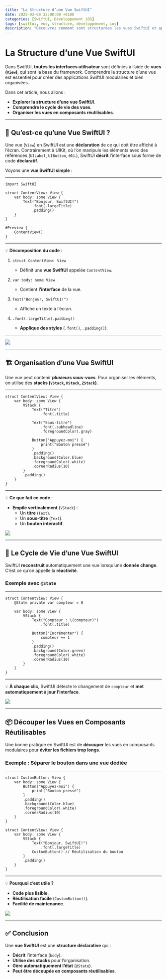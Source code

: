 ```yaml
---
title: "La Structure d’une Vue SwiftUI"
date: 2025-03-08 22:00:00 +0100
categories: [SwiftUI, Développement iOS]
tags: [swiftui, vue, structure, développement, ios]
description: "Découvrez comment sont structurées les vues SwiftUI et apprenez à organiser efficacement votre code."
---
```


# La Structure d’une Vue SwiftUI

Dans SwiftUI, **toutes les interfaces utilisateur** sont définies à l’aide de **vues (`View`)**, qui sont la base du framework. Comprendre la structure d’une vue est essentiel pour créer des applications SwiftUI modulaires et bien organisées.

Dans cet article, nous allons :
- **Explorer la structure d’une vue SwiftUI**.
- **Comprendre le cycle de vie des vues**.
- **Organiser les vues en composants réutilisables**.

---

## 📌 Qu’est-ce qu’une Vue SwiftUI ?

Une vue (`View`) en SwiftUI est une **déclaration** de ce qui doit être affiché à l’écran. Contrairement à UIKit, où l’on manipule les éléments avec des références (`UILabel`, `UIButton`, etc.), SwiftUI **décrit** l’interface sous forme de code **déclaratif**.

Voyons une **vue SwiftUI simple** :

---
```
import SwiftUI

struct ContentView: View {
    var body: some View {
        Text("Bonjour, SwiftUI!")
            .font(.largeTitle)
            .padding()
    }
}

#Preview {
    ContentView()
}
```
---

💡 **Décomposition du code** :
1. `struct ContentView: View`  
   - Définit une **vue SwiftUI** appelée `ContentView`.

2. `var body: some View`  
   - Contient **l’interface** de la vue.

3. `Text("Bonjour, SwiftUI!")`  
   - Affiche un texte à l’écran.

4. `.font(.largeTitle).padding()`  
   - **Applique des styles** (`.font()`, `.padding()`).

---

![](../assets/images/2025-03-15-La-Structure-d-une-Vue-SwiftUI/bonjourswiftui.png)

---

## 🏗 Organisation d’une Vue SwiftUI  

Une vue peut contenir **plusieurs sous-vues**. Pour organiser les éléments, on utilise des **stacks (`VStack`, `HStack`, `ZStack`)**.

---
```
struct ContentView: View {
    var body: some View {
        VStack {
            Text("Titre")
                .font(.title)
            
            Text("Sous-titre")
                .font(.subheadline)
                .foregroundColor(.gray)
            
            Button("Appuyez-moi") {
                print("Bouton pressé")
            }
            .padding()
            .background(Color.blue)
            .foregroundColor(.white)
            .cornerRadius(10)
        }
        .padding()
    }
}
```
---

💡 **Ce que fait ce code** :
- **Empile verticalement** (`VStack`) :
  - Un **titre** (`Text`).
  - Un **sous-titre** (`Text`).
  - Un **bouton interactif**.

![](../assets/images/2025-03-15-La-Structure-d-une-Vue-SwiftUI/bonjourswiftuibutton.gif)

---

## 🔄 Le Cycle de Vie d’une Vue SwiftUI  

SwiftUI **reconstruit** automatiquement une vue lorsqu’une **donnée change**. C’est ce qu’on appelle la **réactivité**.

### **Exemple avec `@State`**
---
```
struct ContentView: View {
    @State private var compteur = 0

    var body: some View {
        VStack {
            Text("Compteur : \(compteur)")
                .font(.title)

            Button("Incrémenter") {
                compteur += 1
            }
            .padding()
            .background(Color.green)
            .foregroundColor(.white)
            .cornerRadius(10)
        }
    }
}
```
---

💡 **À chaque clic**, SwiftUI détecte le changement de `compteur` et **met automatiquement à jour l’interface**.

![](../assets/images/2025-03-15-La-Structure-d-une-Vue-SwiftUI/swiftuiincrementation.gif)

---

## 📦 Découper les Vues en Composants Réutilisables  

Une bonne pratique en SwiftUI est de **découper** les vues en composants modulaires pour **éviter les fichiers trop longs**.

### **Exemple : Séparer le bouton dans une vue dédiée**
---
```
struct CustomButton: View {
    var body: some View {
        Button("Appuyez-moi") {
            print("Bouton pressé")
        }
        .padding()
        .background(Color.blue)
        .foregroundColor(.white)
        .cornerRadius(10)
    }
}

struct ContentView: View {
    var body: some View {
        VStack {
            Text("Bonjour, SwiftUI!")
                .font(.largeTitle)
            CustomButton() // Réutilisation du bouton
        }
        .padding()
    }
}
```
---

💡 **Pourquoi c’est utile ?**
- **Code plus lisible**.
- **Réutilisation facile** (`CustomButton()`).
- **Facilité de maintenance**.

![](../assets/images/2025-03-15-La-Structure-d-une-Vue-SwiftUI/reutilisationcomposant.png)

---

## ✅ Conclusion  

Une **vue SwiftUI** est une **structure déclarative** qui :
- **Décrit** l’interface (`body`).
- **Utilise des stacks** pour l’organisation.
- **Gère automatiquement l’état** (`@State`).
- **Peut être découpée en composants réutilisables**.